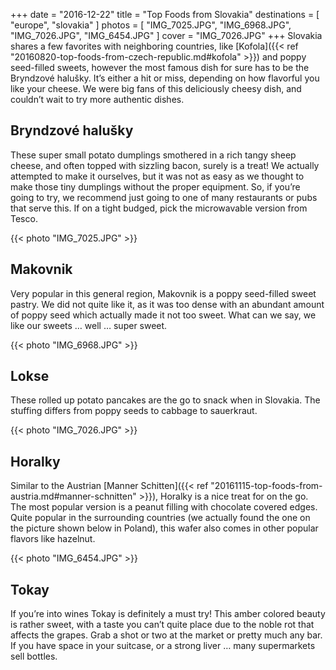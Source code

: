 +++
date   = "2016-12-22"
title  = "Top Foods from Slovakia"
destinations = [ "europe", "slovakia" ]
photos = [ "IMG_7025.JPG", "IMG_6968.JPG", "IMG_7026.JPG", "IMG_6454.JPG" ]
cover  = "IMG_7026.JPG"
+++
Slovakia shares a few favorites with neighboring countries, like [Kofola]({{< ref "20160820-top-foods-from-czech-republic.md#kofola" >}}) and poppy seed-filled sweets, however the most famous dish for sure has to be the Bryndzové halušky. It’s either a hit or miss, depending on how flavorful you like your cheese. We were big fans of this deliciously cheesy dish, and couldn’t wait to try more authentic dishes.
<!--more-->

## Bryndzové halušky
These super small potato dumplings smothered in a rich tangy sheep cheese, and often topped with sizzling bacon, surely is a treat! We actually attempted to make it ourselves, but it was not as easy as we thought to make those tiny dumplings without the proper equipment. So, if you’re going to try, we recommend just going to one of many restaurants or pubs that serve this. If on a tight budged, pick the microwavable version from Tesco.

{{< photo "IMG_7025.JPG" >}}

## Makovnik
Very popular in this general region, Makovnik is a poppy seed-filled sweet pastry. We did not quite like it, as it was too dense with an abundant amount of poppy seed which actually made it not too sweet. What can we say, we like our sweets … well … super sweet.

{{< photo "IMG_6968.JPG" >}}

## Lokse
These rolled up potato pancakes are the go to snack when in Slovakia. The stuffing differs from poppy seeds to cabbage to sauerkraut.

{{< photo "IMG_7026.JPG" >}}

## Horalky
Similar to the Austrian [Manner Schitten]({{< ref "20161115-top-foods-from-austria.md#manner-schnitten" >}}), Horalky is a nice treat for on the go. The most popular version is a peanut filling with chocolate covered edges. Quite popular in the surrounding countries (we actually found the one on the picture shown below in Poland), this wafer also comes in other popular flavors like hazelnut.

{{< photo "IMG_6454.JPG" >}}

## Tokay
If you’re into wines Tokay is definitely a must try! This amber colored beauty is rather sweet, with a taste you can’t quite place due to the noble rot that affects the grapes. Grab a shot or two at the market or pretty much any bar. If you have space in your suitcase, or a strong liver … many supermarkets sell bottles.